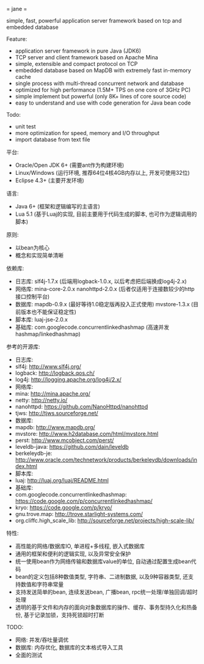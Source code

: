 = jane =

simple, fast, powerful application server framework based on tcp and embedded database

Feature:
 * application server framework in pure Java (JDK6)
 * TCP server and client framework based on Apache Mina
 * simple, extensible and compact protocol on TCP
 * embedded database based on MapDB with extremely fast in-memory cache
 * single process with multi-thread concurrent network and database
 * optimized for high performance (1.5M+ TPS on one core of 3GHz PC)
 * simple implement but powerful (only 8K+ lines of core source code)
 * easy to understand and use with code generation for Java bean code

Todo:
 * unit test
 * more optimization for speed, memory and I/O throughput
 * import database from text file

平台:
 * Oracle/Open JDK 6+ (需要ant作为构建环境)
 * Linux/Windows (运行环境, 推荐64位4核4GB内存以上, 开发可使用32位)
 * Eclipse 4.3+  (主要开发环境)

语言:
 * Java 6+ (框架和逻辑编写的主语言)
 * Lua 5.1 (基于Luaj的实现, 目前主要用于代码生成的脚本, 也可作为逻辑调用的脚本)

原则:
 * 以bean为核心
 * 概念和实现简单清晰

依赖库:
 * 日志库: slf4j-1.7.x (后端用logback-1.0.x, 以后考虑把后端换成log4j-2.x)
 * 网络库: mina-core-2.0.x nanohttpd-2.0.x (后者仅适用于连接数较少的http接口控制平台)
 * 数据库: mapdb-0.9.x (最好等待1.0稳定版再投入正式使用) mvstore-1.3.x (目前版本也不能保证稳定性)
 * 脚本库: luaj-jse-2.0.x
 * 基础库: com.googlecode.concurrentlinkedhashmap (高速并发hashmap/linkedhashmap)

参考的开源库:
 * 日志库:
  * slf4j:          http://www.slf4j.org/
  * logback:        http://logback.qos.ch/
  * log4j:          http://logging.apache.org/log4j/2.x/
 * 网络库:
  * mina:           http://mina.apache.org/
  * netty:          http://netty.io/
  * nanohttpd:      https://github.com/NanoHttpd/nanohttpd
  * tjws:           http://tjws.sourceforge.net/
 * 数据库:
  * mapdb:          http://www.mapdb.org/
  * mvstore:        http://www.h2database.com/html/mvstore.html
  * perst:          http://www.mcobject.com/perst/
  * leveldb-java:   https://github.com/dain/leveldb
  * berkeleydb-je:  http://www.oracle.com/technetwork/products/berkeleydb/downloads/index.html
 * 脚本库:
  * luaj:           http://luaj.org/luaj/README.html
 * 基础库:
  * com.googlecode.concurrentlinkedhashmap: https://code.google.com/p/concurrentlinkedhashmap/
  * kryo:           https://code.google.com/p/kryo/
  * gnu.trove.map:  http://trove.starlight-systems.com/
  * org.cliffc.high_scale_lib: http://sourceforge.net/projects/high-scale-lib/

特性:
 * 高性能的网络/数据库IO, 单进程+多线程, 嵌入式数据库
 * 通用的框架和便利的逻辑实现, 以及异常安全保护
 * 统一使用bean作为网络传输和数据库value的单位, 自动通过配置生成bean代码
 * bean的定义包括8种数值类型, 字符串、二进制数据, 以及9种容器类型, 还支持数值和字符串常量
 * 支持发送简单的bean, 连续发送bean, 广播bean, rpc统一处理/单独回调/超时处理
 * 透明的基于文件和内存的面向对象数据库的操作、缓存、事务型持久化和热备份, 基于记录加锁，支持死锁超时打断

TODO:
 * 网络: 并发/吞吐量调优
 * 数据库: 内存优化, 数据库的文本格式导入工具
 * 全面的测试
